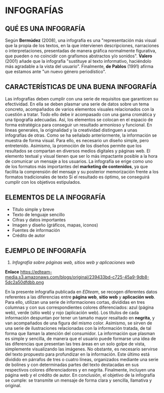 # INFOGRAFÍAS
## QUÉ ES UNA INFOGRAFÍA
Según **Bermúdez** (2008), una infografía es una "representación más visual que la propia de los textos, en la que intervienen descripciones, narraciones o interpretaciones, presentadas de manera gráfica normalmente figurativa, que pueden o no coincidir con grafismos abstractos y/o sonidos". **Valero** (2001) añade que la infografía "sustituye al texto informativo, haciéndolo más agradable a la vista del usuario". Finalmente, **de Pablos** (1991) afirma que estamos ante "un nuevo género periodístico". 
## CARACTERÍSTICAS DE UNA BUENA INFOGRAFÍA
Las infografías deben cumplir con una serie de requisitos que garanticen su efectividad. En ella se deben plasmar una serie de datos sobre un tema concreto, acompañados de varios elementos visuales relacionados con la cuestión a tratar. Todo ello debe ir acompasado con una gama cromática y una tipografía adecuadas. Así, los elementos se colocan en el espacio de forma estratégica para conseguir un resultado armonioso y funcional. En líneas generales, la originalidad y la creatividad distinguen a unas infografías de otras.
Como se ha señalado anteriormente, la información se muestra de forma visual. Para ello, es necesario un diseño simple, pero entretenido. Asimismo, la promoción de los diseños permite que los resultados se compartan en diversos medios digitales y páginas web. El elemento textual y visual tienen que ser lo más impactante posible a la hora de comunicar un mensaje a los usuarios. La infografía se erige como uno de los formatos más importantes del **marketing de contenidos**, ya que facilita la comprensión del mensaje y su posterior memorización frente a los formatos tradicionales de texto
Si el resultado es óptimo, se conseguirá cumplir con los objetivos estipulados. 
## ELEMENTOS DE LA INFOGRAFÍA
- Título simple y breve
- Texto de lenguaje sencillo
- Cifras y datos importantes
- Imagen y diseño (gráficos, mapas, iconos)
- Fuentes de información
- Crédito de autor
## EJEMPLO DE INFOGRAFÍA
1. _Infografía sobre páginas web, sitios web y aplicaciones web_

**Enlace** 
https://edteam-media.s3.amazonaws.com/blogs/original/239433bd-c725-45a9-9db8-5dc2a50dfdbb.png

En la presente infografía publicada en _EDteam_, se recogen diferentes datos referentes a las diferencias entre **página web**, **sitio web** y **aplicación web**. Para ello, utilizan una serie de informaciones cortas, divididas en tres columnas y con sus correspondientes colores diferenciados: azul (página web), verde (sitio web) y rojo (aplicación web). Los títulos de cada información despuntan por tener un tamaño mayor resaltado en **negrita**, y van acompañados de una figura del mismo color. 
Asimismo, se sirven de una serie de ilustraciones relacionadas con la información tratada, de tal forma que llaman la atención del consumidor.
La información que plasman es simple y sencilla, de manera que el usuario puede formarse una idea de las diferencias que presentan las tres áreas en un solo golpe de vista, simplemente visualizando las imágenes. No obstante, es necesario servirse del texto propuesto para profundizar en la información. Este último está dividido en párrafos de tres o cuatro líneas, organizados mediante una serie de bolines y con determinadas partes del texto destacadas en sus respectivos colores diferenciadores y en negrita. 
Finalmente, incluyen una página web y el crédito de autor.
En conclusión, el objetivo de la infografía se cumple: se transmite un mensaje de forma clara y sencilla, llamativa y original.
